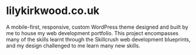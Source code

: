 # lilykirkwood.co.uk
A mobile-first, responsive, custom WordPress theme designed and built by me to house my web development portfolio. This project encompasses many of the skills learnt through the Skillcrush web development blueprints, and my design challenged to me learn many new skills.
